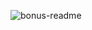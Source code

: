 ![bonus-readme](https://user-images.githubusercontent.com/100044797/204411162-91307111-294a-41a4-ab12-ad494c8b079a.png)
